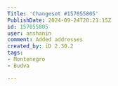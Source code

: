 ```yaml
---
Title: 'Changeset #157055805'
PublishDate: 2024-09-24T20:21:15Z
id: 157055805
user: anshanin
comment: Added addresses
created_by: iD 2.30.2
tags:
- Montenegro
- Budva

---
```

